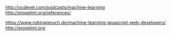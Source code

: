 http://ocdevel.com/podcasts/machine-learning
http://propelml.org/references/



https://www.robinwieruch.de/machine-learning-javascript-web-developers/
http://propelml.org
